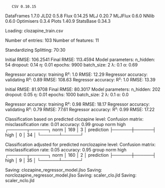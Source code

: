        CSV 0.10.15
DataFrames 1.7.0
      JLD2 0.5.8
      Flux 0.14.25
       MLJ 0.20.7
   MLJFlux 0.6.0
     NNlib 0.6.0
Optimisers 0.3.4
     Plots 1.40.9
 StatsBase 0.34.3

Loading: clozapine_train.csv

Number of entries: 103
Number of features: 11

Standardizing
Splitting: 70:30

Initial RMSE: 106.2541
Final RMSE: 113.4594
Model parameters:
  n_hidden: 54
  dropout: 0.14
  η: 0.01
  epochs: 9900
  batch_size: 2
  λ: 0.1
  α: 0.69

Regressor accuracy: training
  R²: 1.0
  RMSE: 12.29
Regressor accuracy: validating
  R²: 0.89
  RMSE: 108.63
Regressor accuracy:
  R²: 1.0
  RMSE: 13.39

Initial RMSE: 81.9708
Final RMSE: 80.3017
Model parameters:
  n_hidden: 202
  dropout: 0.05
  η: 0.01
  epochs: 1000
  batch_size: 2
  λ: 0.1
  α: 0.0

Regressor accuracy: training
  R²: 0.98
  RMSE: 18.17
Regressor accuracy: validating
  R²: 0.79
  RMSE: 77.61
Regressor accuracy:
  R²: 0.99
  RMSE: 17.22

Classification based on predicted clozapine level:
Confusion matrix:
  misclassification rate: 0.01
  accuracy: 0.99
                     group
                  norm   high   
                ┌──────┬──────┐
           norm │  169 │    3 │
prediction      ├──────┼──────┤
           high │    0 │   34 │
                └──────┴──────┘
         
Classification adjusted for predicted norclozapine level:
Confusion matrix:
  misclassification rate: 0.05
  accuracy: 0.95
                     group
                  norm   high   
                ┌──────┬──────┐
           norm │  160 │    2 │
prediction      ├──────┼──────┤
           high │    9 │   35 │
                └──────┴──────┘
         
Saving: clozapine_regressor_model.jlso
Saving: norclozapine_regressor_model.jlso
Saving: scaler_clo.jld
Saving: scaler_nclo.jld

